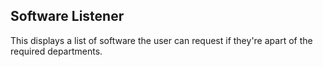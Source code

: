 ## Software Listener

This displays a list of software the user can request if they're apart of the required departments.
